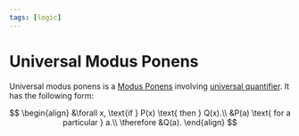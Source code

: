 ```yaml
---
tags: [logic]
---
```


# Universal Modus Ponens

Universal modus ponens is a [Modus Ponens](202206101747.md) involving
[universal quantifier](202204281245.md). It has the following form:

$$
\begin{align}
&\forall x, \text{if } P(x) \text{ then } Q(x).\\
&P(a) \text{ for a particular } a.\\
\therefore &Q(a).
\end{align}
$$
